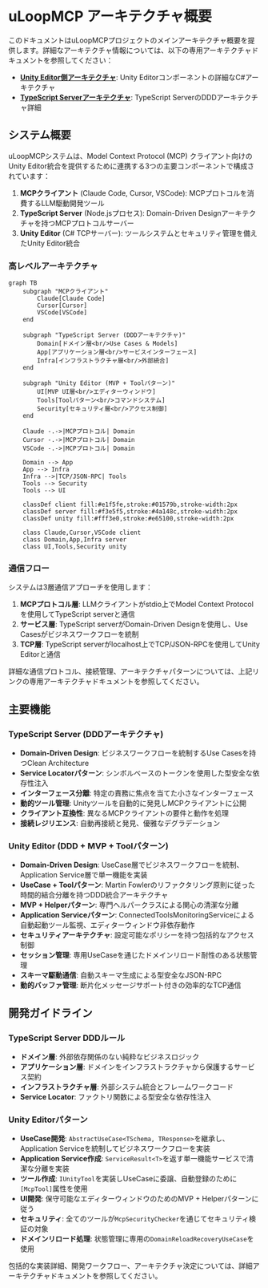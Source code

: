 # uLoopMCP アーキテクチャ概要

このドキュメントはuLoopMCPプロジェクトのメインアーキテクチャ概要を提供します。詳細なアーキテクチャ情報については、以下の専用アーキテクチャドキュメントを参照してください：

- **[Unity Editor側アーキテクチャ](ARCHITECTURE_Unity_ja.md)**: Unity Editorコンポーネントの詳細なC#アーキテクチャ
- **[TypeScript Serverアーキテクチャ](ARCHITECTURE_TypeScript_ja.md)**: TypeScript ServerのDDDアーキテクチャ詳細

## システム概要

uLoopMCPシステムは、Model Context Protocol (MCP) クライアント向けのUnity Editor統合を提供するために連携する3つの主要コンポーネントで構成されています：

1. **MCPクライアント** (Claude Code, Cursor, VSCode): MCPプロトコルを消費するLLM駆動開発ツール
2. **TypeScript Server** (Node.jsプロセス): Domain-Driven Designアーキテクチャを持つMCPプロトコルサーバー
3. **Unity Editor** (C# TCPサーバー): ツールシステムとセキュリティ管理を備えたUnity Editor統合

### 高レベルアーキテクチャ

```mermaid
graph TB
    subgraph "MCPクライアント"
        Claude[Claude Code]
        Cursor[Cursor]
        VSCode[VSCode]
    end
    
    subgraph "TypeScript Server (DDDアーキテクチャ)"
        Domain[ドメイン層<br/>Use Cases & Models]
        App[アプリケーション層<br/>サービスインターフェース]
        Infra[インフラストラクチャ層<br/>外部統合]
    end
    
    subgraph "Unity Editor (MVP + Toolパターン)"
        UI[MVP UI層<br/>エディターウィンドウ]
        Tools[Toolパターン<br/>コマンドシステム]
        Security[セキュリティ層<br/>アクセス制御]
    end
    
    Claude -.->|MCPプロトコル| Domain
    Cursor -.->|MCPプロトコル| Domain
    VSCode -.->|MCPプロトコル| Domain
    
    Domain --> App
    App --> Infra
    Infra -->|TCP/JSON-RPC| Tools
    Tools --> Security
    Tools --> UI
    
    classDef client fill:#e1f5fe,stroke:#01579b,stroke-width:2px
    classDef server fill:#f3e5f5,stroke:#4a148c,stroke-width:2px
    classDef unity fill:#fff3e0,stroke:#e65100,stroke-width:2px
    
    class Claude,Cursor,VSCode client
    class Domain,App,Infra server
    class UI,Tools,Security unity
```

### 通信フロー

システムは3層通信アプローチを使用します：

1. **MCPプロトコル層**: LLMクライアントがstdio上でModel Context Protocolを使用してTypeScript serverと通信
2. **サービス層**: TypeScript serverがDomain-Driven Designを使用し、Use Casesがビジネスワークフローを統制
3. **TCP層**: TypeScript serverがlocalhost上でTCP/JSON-RPCを使用してUnity Editorと通信

詳細な通信プロトコル、接続管理、アーキテクチャパターンについては、上記リンクの専用アーキテクチャドキュメントを参照してください。

## 主要機能

### TypeScript Server (DDDアーキテクチャ)
- **Domain-Driven Design**: ビジネスワークフローを統制するUse Casesを持つClean Architecture
- **Service Locatorパターン**: シンボルベースのトークンを使用した型安全な依存性注入
- **インターフェース分離**: 特定の責務に焦点を当てた小さなインターフェース
- **動的ツール管理**: Unityツールを自動的に発見しMCPクライアントに公開
- **クライアント互換性**: 異なるMCPクライアントの要件と動作を処理
- **接続レジリエンス**: 自動再接続と発見、優雅なデグラデーション

### Unity Editor (DDD + MVP + Toolパターン)
- **Domain-Driven Design**: UseCase層でビジネスワークフローを統制、Application Service層で単一機能を実装
- **UseCase + Toolパターン**: Martin Fowlerのリファクタリング原則に従った時間的結合分離を持つDDD統合アーキテクチャ
- **MVP + Helperパターン**: 専門ヘルパークラスによる関心の清潔な分離
- **Application Serviceパターン**: ConnectedToolsMonitoringServiceによる自動起動ツール監視、エディターウィンドウ非依存動作
- **セキュリティアーキテクチャ**: 設定可能なポリシーを持つ包括的なアクセス制御
- **セッション管理**: 専用UseCaseを通じたドメインリロード耐性のある状態管理
- **スキーマ駆動通信**: 自動スキーマ生成による型安全なJSON-RPC
- **動的バッファ管理**: 断片化メッセージサポート付きの効率的なTCP通信

## 開発ガイドライン

### TypeScript Server DDDルール
- **ドメイン層**: 外部依存関係のない純粋なビジネスロジック
- **アプリケーション層**: ドメインをインフラストラクチャから保護するサービス契約
- **インフラストラクチャ層**: 外部システム統合とフレームワークコード
- **Service Locator**: ファクトリ関数による型安全な依存性注入

### Unity Editorパターン
- **UseCase開発**: `AbstractUseCase<TSchema, TResponse>`を継承し、Application Serviceを統制してビジネスワークフローを実装
- **Application Service作成**: `ServiceResult<T>`を返す単一機能サービスで清潔な分離を実装
- **ツール作成**: `IUnityTool`を実装しUseCaseに委譲、自動登録のために`[McpTool]`属性を使用
- **UI開発**: 保守可能なエディターウィンドウのためのMVP + Helperパターンに従う
- **セキュリティ**: 全てのツールが`McpSecurityChecker`を通じてセキュリティ検証の対象
- **ドメインリロード処理**: 状態管理に専用の`DomainReloadRecoveryUseCase`を使用

包括的な実装詳細、開発ワークフロー、アーキテクチャ決定については、詳細アーキテクチャドキュメントを参照してください。